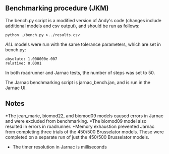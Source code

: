 ## Benchmarking procedure (JKM)


The bench.py script is a modified version of Andy's code
(changes include additional models and csv output),
and should be run as follows:
```
python ./bench.py >../results.csv
```

*ALL* models were run with the same tolerance parameters, which
are set in bench.py:
```
absolute: 1.000000e-007
relative: 0.0001
```

In both roadrunner and Jarnac tests, the number of steps was set
to 50.

The Jarnac benchmarking script is jarnac_bench.jan, and is run in the Jarnac UI.

## Notes

*The jean_marie, biomod22, and biomod09 models caused errors in Jarnac and were excluded from benchmarking.
*The biomod09 model also resulted in errors in roadrunner.
*Memory exhaustion prevented Jarnac from completing three trials of the 450/500 Brusselator models. These were completed on a separate run of just the 450/500 Brusselator models.
* The timer resolution in Jarnac is milliseconds
